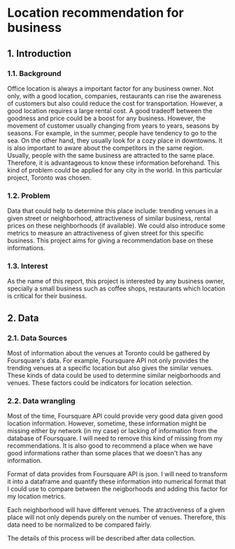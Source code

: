 # Location recommendation for business

## 1. Introduction
### 1.1. Background

Office location is always a important factor for any business owner. Not only, with a good location, companies, restaurants can rise the awareness of customers but also could reduce the cost for transportation. However, a good location requires a large rental cost. A good tradeoff between the goodness and price could be a boost for any business. However, the movement of customer usually changing from years to years, seasons by seasons. For example, in the summer, people have tendency to go to the sea. On the other hand, they usually look for a cozy place in downtowns. It is also important to aware about the competitors in the same region. Usually, people with the same business are attracted to the same place. Therefore, it is advantageous to know these information beforehand. This kind of problem could be applied for any city in the world. In this particular project, Toronto was chosen.     

### 1.2. Problem

Data that could help to determine this place include: trending venues in a given street or neighborhood, attractiveness of similar business, rental prices on these neighborhoods (if available). We could also introduce some metrics to measure an attractiveness of given street for this specific business. This project aims for giving a recommendation base on these informations.       

### 1.3. Interest

As the name of this report, this project is interested by any business owner, specially a small business such as coffee shops, restaurants which location is critical for their business.

## 2. Data
### 2.1. Data Sources
Most of information about the venues at Toronto could be gathered by Foursquare's data. For example, Foursquare API not only provides the trending venues at a specific location but also gives the similar venues. These kinds of data could be used to determine similar neigborhoods and venues. These factors could be indicators for location selection.      
### 2.2. Data wrangling
Most of the time, Foursquare API could provide very good data given good location information. However, sometime, these information might be missing either by network (in my case) or lacking of information from the database of Foursquare. I will need to remove this kind of missing from my recommendations. It is also good to recommend a place when we have good informations rather than some places that we doesn't has any information. 

Format of data provides from Foursquare API is json. I will need to transform it into a dataframe and quantify these information into numerical format that I could use to compare between the neigborhoods and adding this factor for my location metrics. 

Each neighborhood will have different venues. The atractiveness of a given place will not only depends purely on the number of venues. Therefore, this data need to be normalized to be compared fairly. 

The details of this process will be described after data collection. 


